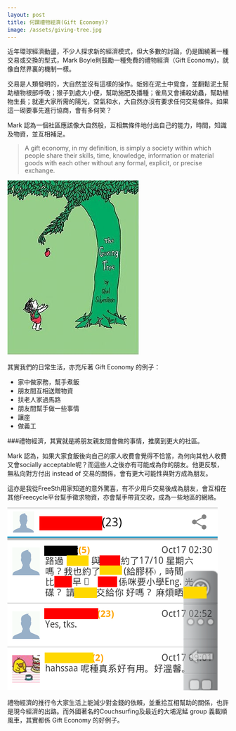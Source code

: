 ```yaml
---
layout: post
title: 何謂禮物經濟(Gift Economy)?
image: /assets/giving-tree.jpg
---
```


近年環球經濟動盪，不少人探求新的經濟模式，但大多數的討論，仍是圍繞著一種交易或交換的型式，Mark Boyle則鼓勵一種免費的禮物經濟（Gift Economy)，就像自然界裏的機制一樣。

交易是人類發明的，大自然並沒有這樣的操作。蚯蚓在泥土中覓食，並翻鬆泥土幫助植物根部呼吸；猴子到處大小便，幫助施肥及播種；雀鳥又會捕殺幼蟲，幫助植物生長；就連大家所需的陽光，空氣和水，大自然亦沒有要求任何交易條件。如果這一砌要事先進行協商，會有多何笑？

Mark 認為一個社區應該像大自然般，互相無條件地付出自己的能力，時間，知識及物資，並互相補足。

>A gift economy, in my definition, is simply a society within which people share their skills, time, knowledge, information or material goods with each other without any formal, explicit, or precise exchange.

![alt text](/assets/giving_tree.jpg "Giving Tree")

其實我們的日常生活，亦充斥著 Gift Economy 的例子：

- 家中做家務，幫手煮飯
- 朋友間互相送贈物資
- 扶老人家過馬路
- 朋友間幫手做一些事情
- 讓座
- 做義工

###禮物經濟，其實就是將朋友親友間會做的事情，推廣到更大的社區。

Mark 認為，如果大家食飯後向自己的家人收費會覺得不恰當，為何向其他人收費又會socially acceptable呢？而這些人之後亦有可能成為你的朋友。他更反駁，無私向對方付出 instead of 交易的關係，會有更大可能性與對方成為朋友。

這亦是我從FreeSth用家知道的意外驚喜，有不少用戶交易後成為朋友，會互相在其他Freecycle平台幫手徵求物資，亦會幫手帶貨交收，成為一些地區的網絡。

![alt text](/assets/freesth_network.png "FreeSth Network")

禮物經濟的推行令大家生活上能減少對金錢的依賴，並重拾互相幫助的關係，也許是現今經濟的出路。而外國著名的Couchsurfing及最近的大埔泥鯭 group 義載順風車，其實都係 Gift Economy 的好例子。
